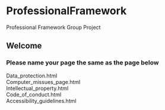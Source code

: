 # ProfessionalFramework
Professional Framework Group Project
## Welcome
### Please name your page the same as the page below


Data_protection.html <br>
Computer_missues_page.html <br>
Intellectual_property.html <br>
Code_of_conduct.html <br>
Accessibility_guidelines.html <br>
